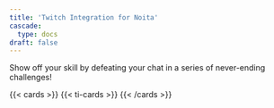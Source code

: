 ```yaml
---
title: 'Twitch Integration for Noita'
cascade:
  type: docs
draft: false
---
```


Show off your skill by defeating your chat in a series of never-ending challenges!

<!--more-->

{{< cards >}}
{{< ti-cards >}}
{{< /cards >}}
